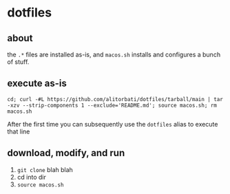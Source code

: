 # dotfiles

## about

the `.*` files are installed as-is, and `macos.sh` installs and configures a bunch of stuff.

## execute as-is

`cd; curl -#L https://github.com/alitorbati/dotfiles/tarball/main | tar -xzv --strip-components 1 --exclude='README.md'; source macos.sh; rm macos.sh`

After the first time you can subsequently use the `dotfiles` alias to execute that line

## download, modify, and run

1. `git clone` blah blah
1. cd into dir
1. `source macos.sh`
